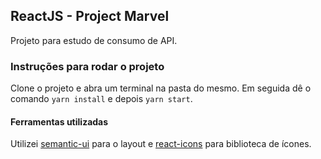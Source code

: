 ## ReactJS - Project Marvel

Projeto para estudo de consumo de API.

### Instruções para rodar o projeto
Clone o projeto e abra um terminal na pasta do mesmo. Em seguida dê o comando `yarn install` e depois `yarn start`.


#### Ferramentas utilizadas
Utilizei [semantic-ui](https://react.semantic-ui.com/) para o layout e [react-icons](https://react-icons.netlify.com/) para biblioteca de ícones.
